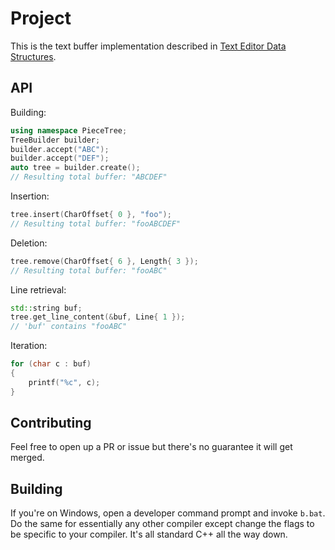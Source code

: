 # Project

This is the text buffer implementation described in [Text Editor Data Structures](https://cdacamar.github.io/data%20structures/algorithms/benchmarking/text%20editors/c++/editor-data-structures/?fbclid=IwAR1KPqHQU-torrzSq7LKWgK3uUZsTaoEpiAQeDT8XlvlOD3MCSt3sEl2YXc).

## API

Building:

```c++
using namespace PieceTree;
TreeBuilder builder;
builder.accept("ABC");
builder.accept("DEF");
auto tree = builder.create();
// Resulting total buffer: "ABCDEF"
```

Insertion:

```c++
tree.insert(CharOffset{ 0 }, "foo");
// Resulting total buffer: "fooABCDEF"
```

Deletion:

```c++
tree.remove(CharOffset{ 6 }, Length{ 3 });
// Resulting total buffer: "fooABC"
```

Line retrieval:

```c++
std::string buf;
tree.get_line_content(&buf, Line{ 1 });
// 'buf' contains "fooABC"
```

Iteration:

```c++
for (char c : buf)
{
    printf("%c", c);
}
```

## Contributing

Feel free to open up a PR or issue but there's no guarantee it will get merged.

## Building

If you're on Windows, open a developer command prompt and invoke `b.bat`.  Do the same for essentially any other compiler except change the flags to be specific to your compiler.  It's all standard C++ all the way down.